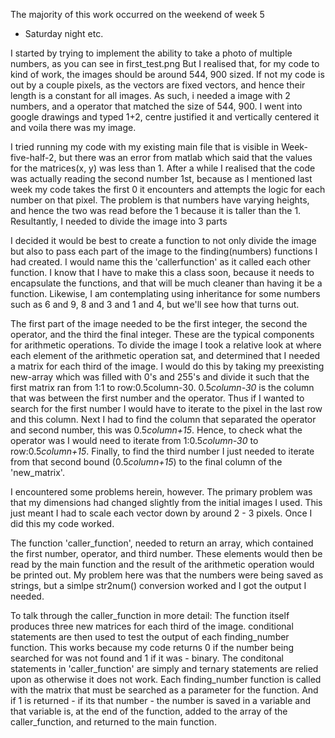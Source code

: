 The majority of this work occurred on the weekend of week 5
- Saturday night etc.


I started by trying to implement the ability to take a photo of multiple numbers, as you can see in first_test.png
But I realised that, for my code to kind of work, the images should be around 544, 900 sized. If not my code is out by a couple pixels, as the vectors are fixed vectors, and hence their length is a constant for all images. As such, i needed a image with 2 numbers, and a operator that matched the size of 544, 900. I went into google drawings and typed 1+2, centre justified it and vertically centered it and voila there was my image.

I tried running my code with my existing main file that is visible in Week-five-half-2, but there was an error from matlab which said that the values for the matrices(x, y) was less than 1. After a while I realised that the code was actually reading the second number 1st, because as I mentioned last week my code takes the first 0 it encounters and attempts the logic for each number on that pixel. The problem is that numbers have varying heights, and hence the two was read before the 1 because it is taller than the 1. Resultantly, I needed to divide the image into 3 parts

I decided it would be best to create a function to not only divide the image but also to pass each part of the image to the finding(numbers) functions I had created. I would name this the 'callerfunction' as it called each other function. I know that I have to make this a class soon, because it needs to encapsulate the functions, and that will be much cleaner than having it be a function. Likewise, I am contemplating using inheritance for some numbers such as 6 and 9, 8 and 3 and 1 and 4, but we'll see how that turns out.

The first part of the image needed to be the first integer, the second the operator, and the third the final integer. These are the typical components for arithmetic operations. To divide the image I took a relative look at where each element of the arithmetic operation sat, and determined that I needed a matrix for each third of the image. I would do this by taking my preexisting new-array which was filled with 0's and 255's and divide it such that the first matrix ran from 1:1 to row:0.5column-30. 0.5*column-30* is the column that was between the first number and the operator. Thus if I wanted to search for the first number I would have to iterate to the pixel in the last row and this column. Next I had to find the column that separated the operator and second number, this was 0.5*column+15*. Hence, to check what the operator was I would need to iterate from 1:0.5*column-30* to row:0.5*column+15*. Finally, to find the third number I just needed to iterate from that second bound (0.5*column+15*) to the final column of the 'new_matrix'. 

I encountered some problems herein, however. The primary problem was that my dimensions had changed slightly from the initial images I used. This just meant I had to scale each vector down by around 2 - 3 pixels. Once I did this my code worked. 

The function 'caller_function', needed to return an array, which contained the first number, operator, and third number. These elements would then be read by the main function and the result of the arithmetic operation would be printed out. My problem here was that the numbers were being saved as strings, but a simlpe str2num() conversion worked and I got the output I needed.

To talk through the caller_function in more detail:
The function itself produces three new matrices for each third of the image. conditional statements are then used to test the output of each finding_number function. This works because my code returns 0 if the number being searched for was not found and 1 if it was - binary. The conditonal statements in 'caller_function' are simply and ternary statements are relied upon as otherwise it does not work. Each finding_number function is called with the matrix that must be searched as a parameter for the function. And if 1 is returned - if its that number - the number is saved in a variable and that variable is, at the end of the function, added to the array of the caller_function, and returned to the main function.
